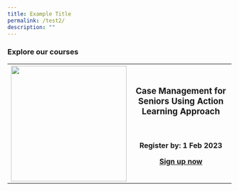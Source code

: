 ```yaml
---
title: Example Title
permalink: /test2/
description: ""
---
```

<h3><b>Explore our courses</b></h3><table><tbody>
	<tr>
	<th><img style="width:260px;height:260px;" src="https://d33wubrfki0l68.cloudfront.net/e85eaca82bc23935d8f19586ce6f89f49020d0a2/e0cc2/images/website-grid.png"></th>  
		<th><h3>Case Management for Seniors Using Action Learning Approach</h3><br><p>Register by: 1 Feb 2023</p><p><a href="https://iltms.ssi.gov.sg/registration/#/Course?coursecode=SECH5364">Sign up now</a></th>

</tr></tbody></table>